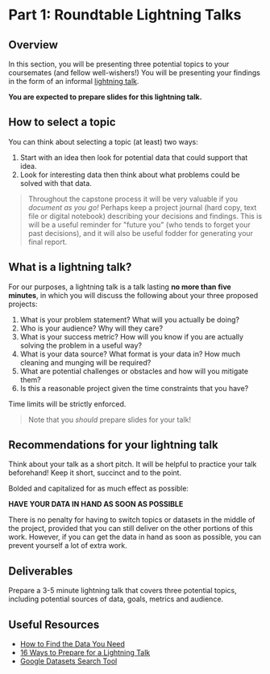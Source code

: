 # Part 1: Roundtable Lightning Talks

## Overview

In this section, you will be presenting three potential topics to your coursemates (and fellow well-wishers!) You will be presenting your findings in the form of an informal [lightning talk](https://en.wikipedia.org/wiki/Lightning_talk).

**You are expected to prepare slides for this lightning talk.**

## How to select a topic

You can think about selecting a topic (at least) two ways:

1. Start with an idea then look for potential data that could support that idea.
2. Look for interesting data then think about what problems could be solved with that data.

> Throughout the capstone process it will be very valuable if you *document as you go!*  Perhaps keep a project journal (hard copy, text file or digital notebook) describing your decisions and findings.  This is will be a useful reminder for "future you" (who tends to forget your past decisions), and it will also be useful fodder for generating your final report.

## What is a lightning talk?

For our purposes, a lightning talk is a talk lasting **no more than five minutes**, in which you will discuss the following about your three proposed projects:

1. What is your problem statement?  What will you actually be doing?
2. Who is your audience?  Why will they care?
3. What is your success metric?  How will you know if you are actually solving the problem in a useful way?
4. What is your data source?  What format is your data in?  How much cleaning and munging will be required?
5. What are potential challenges or obstacles and how will you mitigate them?
6. Is this a reasonable project given the time constraints that you have?

Time limits will be strictly enforced.

> Note that you *should* prepare slides for your talk!

## Recommendations for your lightning talk

Think about your talk as a short pitch.  It will be helpful to practice your talk beforehand!  Keep it short, succinct and to the point.

Bolded and capitalized for as much effect as possible:

**HAVE YOUR DATA IN HAND AS SOON AS POSSIBLE**

There is no penalty for having to switch topics or datasets in the middle of the project, provided that you can still deliver on the other portions of this work. However, if you can get the data in hand as soon as possible, you can prevent yourself a lot of extra work.

## Deliverables

Prepare a 3-5 minute lightning talk that covers three potential topics, including potential sources of data, goals, metrics and audience.

## Useful Resources

- [How to Find the Data You Need](http://flowingdata.com/2009/10/01/30-resources-to-find-the-data-you-need/)
- [16 Ways to Prepare for a Lightning Talk](https://www.semrush.com/blog/16-ways-to-prepare-for-a-lightning-talk/)
- [Google Datasets Search Tool](https://toolbox.google.com/datasetsearch)
